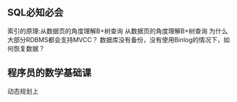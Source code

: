 ## SQL必知必会
索引的原理:从数据页的角度理解B+树查询
从数据页的角度理解B+树查询
为什么大部分RDBMS都会支持MVCC？
数据库没有备份，没有使用Binlog的情况下，如何恢复数据？
## 程序员的数学基础课
动态规划上
